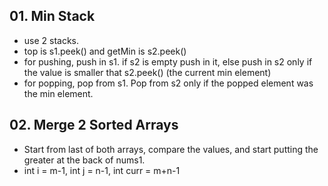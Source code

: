 ## 01. Min Stack 
  - use 2 stacks.
  - top is s1.peek() and getMin is s2.peek()
  - for pushing, push in s1. if s2 is empty push in it, else push in s2 only if the value is smaller that s2.peek() (the current min element)
  - for popping, pop from s1. Pop from s2 only if the popped element was the min element.

## 02. Merge 2 Sorted Arrays
  - Start from last of both arrays, compare the values, and start putting the greater at the back of nums1.
  - int i = m-1, int j = n-1, int curr = m+n-1

